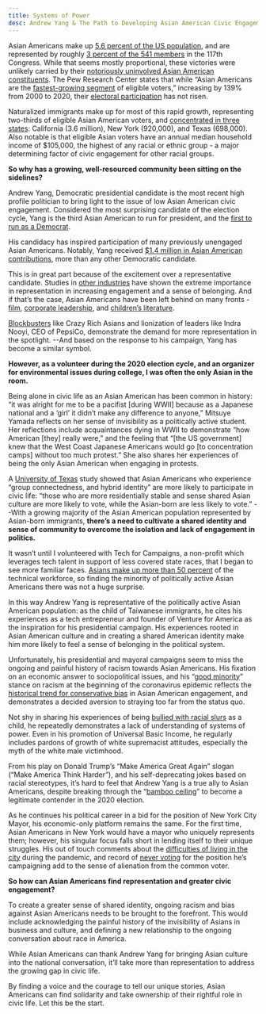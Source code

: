 ```yaml
---
title: Systems of Power
desc: Andrew Yang & The Path to Developing Asian American Civic Engagement 
---
```


Asian Americans make up [5.6 percent of the US population](https://data.census.gov/cedsci/table?q=asian%20&tid=ACSDT1Y2019.B02001&hidePreview=false), and are represented by roughly [3 percent of the 541 members](https://pressgallery.house.gov/asian-americans) in the 117th Congress. While that seems mostly proportional, these victories were unlikely carried by their [notoriously uninvolved Asian American constituents](https://papers.ssrn.com/sol3/papers.cfm?abstract_id=2142352). The Pew Research Center states that while “Asian Americans are the [fastest-growing segment](https://www.pewresearch.org/fact-tank/2020/05/07/asian-americans-are-the-fastest-growing-racial-or-ethnic-group-in-the-u-s-electorate/) of eligible voters,” increasing by 139% from 2000 to 2020, their [electoral participation](https://repositories.lib.utexas.edu/handle/2152/22129) has not risen.

Naturalized immigrants make up for most of this rapid growth, representing two-thirds of eligible Asian American voters, and [concentrated in three states](https://www.pewresearch.org/fact-tank/2020/05/07/asian-americans-are-the-fastest-growing-racial-or-ethnic-group-in-the-u-s-electorate/): California (3.6 million), New York (920,000), and Texas (698,000). Also notable is that eligible Asian voters have an annual median household income of $105,000, the highest of any racial or ethnic group - a major determining factor of civic engagement for other racial groups. 

**So why has a growing, well-resourced community been sitting on the sidelines?**

Andrew Yang, Democratic presidential candidate is the most recent high profile politician to bring light to the issue of low Asian American civic engagement. Considered the most surprising candidate of the election cycle, Yang is the third Asian American to run for president, and the [first to run as a Democrat](https://abc13.com/5526660/). 


His candidacy has inspired participation of many previously unengaged Asian Americans. Notably, Yang received [$1.4 million in Asian American contributions](https://www.theatlantic.com/politics/archive/2020/02/yang-asian-americans-affirmative-action/605917/), more than any other Democratic candidate.

This is in great part because of the excitement over a representative candidate. Studies in [other industries](https://www.tandfonline.com/doi/abs/10.1080/23257962.2016.1260445) have shown the extreme importance in representation in increasing engagement and a sense of belonging. And if that’s the case, Asian Americans have been left behind on many fronts - [film](https://scholar.dominican.edu/cgi/viewcontent.cgi?article=1030&context=honors-theses), [corporate leadership](https://corpgov.law.harvard.edu/2020/05/07/asian-americans-in-the-boardroom/), and [children’s literature](https://baylor-ir.tdl.org/bitstream/handle/2104/8858/Agnes_Tang_phd.pdf?sequence=1&isAllowed=y). 

[Blockbusters](https://www.pbs.org/newshour/arts/why-on-screen-representation-matters-according-to-these-teens) like Crazy Rich Asians and lionization of leaders like Indra Nooyi, CEO of PepsiCo, demonstrate the demand for more representation in the spotlight. --And based on the response to his campaign, Yang has become a similar symbol. 

**However, as a volunteer during the 2020 election cycle, and an organizer for environmental issues during college, I was often the only Asian in the room.**

Being alone in civic life as an Asian American has been common in history: “it was alright for me to be a pacifist [during WWII] because as a Japanese national and a ‘girl’ it didn’t make any difference to anyone,” Mitsuye Yamada reflects on her sense of invisibility as a politically active student. Her reflections include acquaintances dying in WWII to demonstrate “how American [they] really were,” and the feeling that “[the US government] knew that the West Coast Japanese Americans would go [to concentration camps] without too much protest.” She also shares her experiences of being the only Asian American when engaging in protests.

A [University of Texas](https://repositories.lib.utexas.edu/handle/2152/22129) study showed that Asian Americans who experience “group connectedness, and hybrid identity” are more likely to participate in civic life: “those who are more residentially stable and sense shared Asian culture are more likely to vote, while the Asian-born are less likely to vote.” --With a growing majority of the Asian American population represented by Asian-born immigrants, **there’s a need to cultivate a shared identity and sense of community to overcome the isolation and lack of engagement in politics.**

It wasn’t until I volunteered with Tech for Campaigns, a non-profit which leverages tech talent in support of less covered state races, that I began to see more familiar faces. [Asians make up more than 50 percent](https://www.mercurynews.com/2012/11/29/asian-workers-now-dominate-silicon-valley-tech-jobs/) of the technical workforce, so finding the minority of politically active Asian Americans there was not a huge surprise. 


In this way Andrew Yang is representative of the politically active Asian American population: as the child of Taiwanese immigrants, he cites his experiences as a tech entrepreneur and founder of Venture for America as the inspiration for his presidential campaign. His experiences rooted in Asian American culture and in creating a shared American identity make him more likely to feel a sense of belonging in the political system. 

Unfortunately, his presidential and mayoral campaigns seem to miss the ongoing and painful history of racism towards Asian Americans. His fixation on an economic answer to sociopolitical issues, and his “[good minority](https://www.washingtonpost.com/opinions/2020/04/01/andrew-yang-coronavirus-discrimination/)” stance on racism at the beginning of the coronavirus epidemic reflects the [historical trend for conservative bias](https://theconversation.com/asian-americans-political-preferences-have-flipped-from-red-to-blue-145577) in Asian American engagement, and demonstrates a decided aversion to straying too far from the status quo. 

Not shy in sharing his experiences of being [bullied with racial slurs](https://youtu.be/IFanIDG6Ng0) as a child, he repeatedly demonstrates a lack of understanding of systems of power. Even in his promotion of Universal Basic Income, he regularly includes pardons of growth of white supremacist attitudes, especially the myth of the white male victimhood. 

From his play on Donald Trump’s “Make America Great Again” slogan (“Make America Think Harder”), and his self-deprecating jokes based on racial stereotypes, it’s hard to feel that Andrew Yang is a true ally to Asian Americans, despite breaking through the “[bamboo ceiling](https://www.theatlantic.com/magazine/archive/2014/11/cracking-the-bamboo-ceiling/380800/)” to become a legitimate contender in the 2020 election. 

As he continues his political career in a bid for the position of New York City Mayor, his economic-only platform remains the same. For the first time, Asian Americans in New York would have a mayor who uniquely represents them; however, his singular focus falls short in lending itself to their unique struggles. His out of touch comments about the [difficulties of living in the city](https://www.forbes.com/sites/jackbrewster/2021/01/11/yang-slammed-after-trying-to-justify-fleeing-new-york-city-during-pandemic/?sh=26beeba03c5c) during the pandemic, and record of [never voting](https://mashable.com/article/andrew-yang-nyc-mayoral-race-2021-bodega/) for the position he’s campaigning add to the sense of alienation from the common voter.  

**So how can Asian Americans find representation and greater civic engagement?**

To create a greater sense of shared identity, ongoing racism and bias against Asian Americans needs to be brought to the forefront. This would include acknowledging the painful history of the invisibility of Asians in business and culture, and defining a new relationship to the ongoing conversation about race in America. 

While Asian Americans can thank Andrew Yang for bringing Asian culture into the national conversation, it’ll take more than representation to address the growing gap in civic life. 

By finding a voice and the courage to tell our unique stories, Asian Americans can find solidarity and take ownership of their rightful role in civic life. Let this be the start. 

